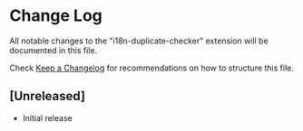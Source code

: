 # Change Log

All notable changes to the "i18n-duplicate-checker" extension will be documented in this file.

Check [Keep a Changelog](http://keepachangelog.com/) for recommendations on how to structure this file.

## [Unreleased]

- Initial release